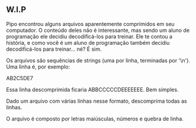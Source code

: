 ## W.I.P ##

Pipo encontrou alguns arquivos aparentemente comprimidos em seu computador. O conteúdo deles não é interessante, mas sendo um aluno de programação ele decidiu decodificá-los para treinar. Ele te contou a história, e como você é um aluno de programação também decidiu decodificá-los para treinar... né? É sim.

Os arquivos são sequências de strings (uma por linha, terminadas por '\n'). Uma linha é, por exemplo:

AB2C5DE7

Essa linha descomprimida ficaria ABBCCCCCDEEEEEEE. Bem simples.

Dado um arquivo com várias linhas nesse formato, descomprima todas as linhas.

O arquivo é composto por letras maiúsculas, números e quebra de linha.